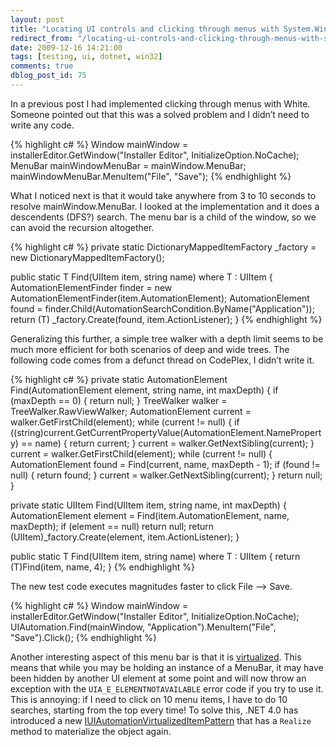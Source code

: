 ```yaml
---
layout: post
title: "Locating UI controls and clicking through menus with System.Windows.Automation and White"
redirect_from: "/locating-ui-controls-and-clicking-through-menus-with-systemwindowsautomation-and-white/"
date: 2009-12-16 14:21:00
tags: [testing, ui, dotnet, win32]
comments: true
dblog_post_id: 75
---
```

In a previous post I had implemented clicking through menus with White. Someone pointed out that this was a solved problem and I didn’t need to write any code.

{% highlight c# %}
Window mainWindow = installerEditor.GetWindow("Installer Editor", InitializeOption.NoCache);
MenuBar mainWindowMenuBar = mainWindow.MenuBar;
mainWindowMenuBar.MenuItem("File", "Save");
{% endhighlight %}

What I noticed next is that it would take anywhere from 3 to 10 seconds to resolve mainWindow.MenuBar. I looked at the implementation and it does a descendents (DFS?) search. The menu bar is a child of the window, so we can avoid the recursion altogether.

{% highlight c# %}
private static DictionaryMappedItemFactory _factory = new DictionaryMappedItemFactory();

public static T Find<T>(UIItem item, string name) where T : UIItem
{
    AutomationElementFinder finder = new AutomationElementFinder(item.AutomationElement);
    AutomationElement found = finder.Child(AutomationSearchCondition.ByName("Application"));
    return (T) _factory.Create(found, item.ActionListener);
}
{% endhighlight %}

Generalizing this further, a simple tree walker with a depth limit seems to be much more efficient for both scenarios of deep and wide trees. The following code comes from a defunct thread on CodePlex, I didn’t write it.

{% highlight c# %}
private static AutomationElement Find(AutomationElement element, string name, int maxDepth)
{
    if (maxDepth == 0)
    {
        return null;
    }
    TreeWalker walker = TreeWalker.RawViewWalker;
    AutomationElement current = walker.GetFirstChild(element);
    while (current != null)
    {
        if ((string)current.GetCurrentPropertyValue(AutomationElement.NameProperty) == name)
        {
            return current;
        }
        current = walker.GetNextSibling(current);
    }
    current = walker.GetFirstChild(element);
    while (current != null)
    {
        AutomationElement found = Find(current, name, maxDepth - 1);
        if (found != null)
        {
            return found;
        }
        current = walker.GetNextSibling(current);
    }
    return null;
}

private static UIItem Find(UIItem item, string name, int maxDepth)
{
    AutomationElement element = Find(item.AutomationElement, name, maxDepth);
    if (element == null) return null;
    return (UIItem)_factory.Create(element, item.ActionListener);
}

public static T Find<T>(UIItem item, string name) where T : UIItem
{
    return (T)Find(item, name, 4);
}
{% endhighlight %}

The new test code executes magnitudes faster to click File –> Save.

{% highlight c# %}
Window mainWindow = installerEditor.GetWindow("Installer Editor", InitializeOption.NoCache);
UIAutomation.Find<MenuBar>(mainWindow, "Application").MenuItem("File", "Save").Click();
{% endhighlight %}

Another interesting aspect of this menu bar is that it is [virtualized](https://learn.microsoft.com/en-us/windows/win32/winauto/uiauto-workingwithvirtualizeditems). This means that while you may be holding an instance of a MenuBar, it may have been hidden by another UI element at some point and will now throw an exception with the `UIA_E_ELEMENTNOTAVAILABLE` error code if you try to use it. This is annoying: if I need to click on 10 menu items, I have to do 10 searches, starting from the top every time! To solve this, .NET 4.0 has introduced a new [IUIAutomationVirtualizedItemPattern](https://learn.microsoft.com/en-us/windows/win32/winauto/uiauto-workingwithvirtualizeditems) that has a `Realize` method to materialize the object again.

